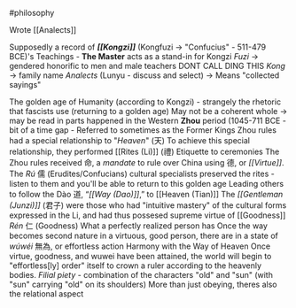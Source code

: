 #philosophy 

Wrote [[Analects]]

Supposedly a record of ***[[Kongzi]]*** (Kongfuzi -> "Confucius" - 511-479 BCE)'s Teachings - **The Master** acts as a stand-in for Kongzi
	*Fuzi* -> gendered honorific to men and male teachers DONT CALL DING THIS
	*Kong* -> family name
*Analects* (Lunyu - discuss and select) -> Means "collected sayings"

The golden age of Humanity (according to Kongzi) - strangely the rhetoric that fascists use (returning to a golden age)
May not be a coherent whole -> may be read in parts
happened in the Western **Zhou** period (1045-711 BCE - bit of a time gap - Referred to sometimes as the Former Kings
	Zhou rules had a special relationship to "*Heaven*" (天)
	To achieve this special relationship, they performed [[Rites (Li)]] (禮)
		Etiquette to ceremonies
	The Zhou rules received 命, a *mandate* to rule over China using 德, or *[[Virtue]]*.
	The *Rú* 儒 (Erudites/Confucians) cultural specialists preserved the rites - listen to them and you'll be able to return to this golden age
	Leading others to follow the Dào 道, “*[[Way (Dao)]]*,” to [[Heaven (Tian)]]
	The *[[Gentleman (Junzi)]]* (君子)  were those who had "intuitive mastery" of the cultural forms expressed in the Li, and had thus possesed supreme virtue of [[Goodness]] *Rén* 仁 (Goodness)
		What a perfectly realized person has
	Once the way becomes second nature in a virtuous, good person, there are in a state of *wúwéi* 無為, or effortless action
		Harmony with the Way of Heaven
		Once virtue, goodness, and wuwei have been attained, the world will begin to "effortless[ly] order" itself to crown a ruler according to the heavenly bodies.
*Filial piety* - combination of the characters "old" and "sun" (with "sun" carrying "old" on its shoulders) 
	More than just obeying, theres also the relational aspect